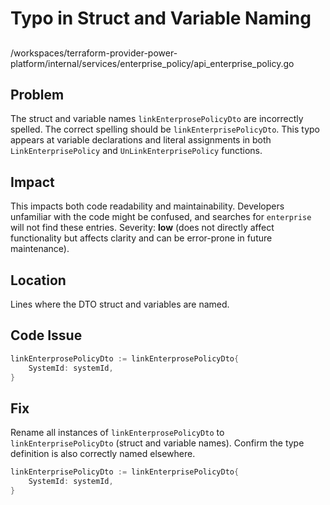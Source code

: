 # Typo in Struct and Variable Naming

##

/workspaces/terraform-provider-power-platform/internal/services/enterprise_policy/api_enterprise_policy.go

## Problem

The struct and variable names `linkEnterprosePolicyDto` are incorrectly spelled. The correct spelling should be `linkEnterprisePolicyDto`. This typo appears at variable declarations and literal assignments in both `LinkEnterprisePolicy` and `UnLinkEnterprisePolicy` functions.

## Impact

This impacts both code readability and maintainability. Developers unfamiliar with the code might be confused, and searches for `enterprise` will not find these entries. Severity: **low** (does not directly affect functionality but affects clarity and can be error-prone in future maintenance).

## Location

Lines where the DTO struct and variables are named.

## Code Issue

```go
linkEnterprosePolicyDto := linkEnterprosePolicyDto{
	SystemId: systemId,
}
```

## Fix

Rename all instances of `linkEnterprosePolicyDto` to `linkEnterprisePolicyDto` (struct and variable names). Confirm the type definition is also correctly named elsewhere.

```go
linkEnterprisePolicyDto := linkEnterprisePolicyDto{
	SystemId: systemId,
}
```
